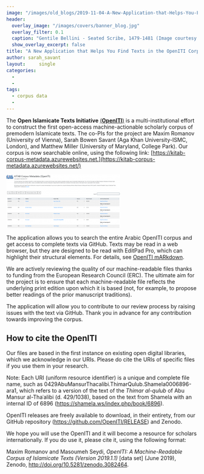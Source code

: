```yaml
---
image: "/images/old_blogs/2019-11-04-A-New-Application-that-Helps-You-Find-Texts-in-the-OpenITI-Corpus//media/image1.png"
header:
  overlay_image: "/images/covers/banner_blog.jpg"
  overlay_filter: 0.1
  caption: "Gentile Bellini - Seated Scribe, 1479-1481 (Image courtesy of [Isabella Stewart Gardner Museum](https://www.gardnermuseum.org/experience/collection/10755), Boston)" 
  show_overlay_excerpt: false 
title: "A New Application that Helps You Find Texts in the OpenITI Corpus"			
author: sarah_savant		
layout:		single
categories:
  - 
  - 
tags:
  - corpus data
  - 
---
```

The **Open Islamicate Texts Initiative** [(**OpenITI**)](http://kitab-project.org/openiti/) is a multi-institutional effort to construct the first open-access machine-actionable scholarly corpus of premodern Islamicate texts. The co-PIs for the project are Maxim Romanov (University of Vienna), Sarah Bowen Savant (Aga Khan University-ISMC, London), and Matthew Miller (University of Maryland, College Park). Our corpus is now searchable online, using the following link: [https://kitab-corpus-metadata.azurewebsites.net.](https://kitab-corpus-metadata.azurewebsites.net/)



[![](/images/old_blogs/2019-11-04-A-New-Application-that-Helps-You-Find-Texts-in-the-OpenITI-Corpus//media/image1.png)](/images/old_blogs/2019-11-04-A-New-Application-that-Helps-You-Find-Texts-in-the-OpenITI-Corpus//media/image1.png)



The application allows you to search the entire Arabic OpenITI corpus and get access to complete texts via GitHub. Texts may be read in a web browser, but they are designed to be read with EditPad Pro, which can highlight their structural elements. For details, see [OpenITI mARkdown](https://maximromanov.github.io/mARkdown/).



We are actively reviewing the quality of our machine-readable files thanks to funding from the European Research Council (ERC). The ultimate aim for the project is to ensure that each machine-readable file reflects the underlying print edition upon which it is based (not, for example, to propose better readings of the prior manuscript traditions).



The application will allow you to contribute to our review process by raising issues with the text via GitHub. Thank you in advance for any contribution towards improving the corpus.



## How to cite the OpenITI




Our files are based in the first instance on existing open digital libraries, which we acknowledge in our URIs. Please do cite the URIs of specific files if you use them in your research.



Note: Each URI (uniform resource identifier) is a unique and complete file name, such as 0429AbuMansurThacalibi.ThimarQulub.Shamela0006896-ara1, which refers to a version of the text of the *Thimar al-qulub* of Abu Mansur al-Thaʿalibi (d. 429/1038), based on the text from Shamela with an internal ID of 6896 (<https://shamela.ws/index.php/book/6896>).



OpenITI releases are freely available to download, in their entirety, from our GitHub repository (<https://github.com/OpenITI/RELEASE>) and Zenodo.



We hope you will use the OpenITI and it will become a resource for scholars internationally. If you do use it, please cite it, using the following format: 



Maxim Romanov and Masoumeh Seydi, *OpenITI: A Machine-Readable Corpus of Islamicate Texts (Version 2019.1.1)* \[data set\] (June 2019), Zenodo, <http://doi.org/10.5281/zenodo.3082464>.

